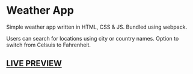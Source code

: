 # Weather App

Simple weather app written in HTML, CSS & JS. Bundled using webpack.

Users can search for locations using city or country names. Option to switch from Celsuis to Fahrenheit.

## [LIVE PREVIEW](https://blancpain.github.io/weather-app/)
